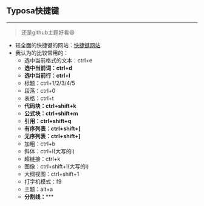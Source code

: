 ## Typosa快捷键

***

> 还是github主题好看:smile:

- 较全面的快捷键的网站：[快捷键网站](https://www.cnblogs.com/qkshhan/p/14776107.html)
- 我认为的比较常用的：
  - 选中当前格式的文本：ctrl+e
  - **选中当前词：ctrl+d**
  - **选中当前行：ctrl+l**
  - 标题：ctrl+1/2/3/4/5
  - 段落：ctrl+0
  - 表格：ctrl+t
  - **代码块：ctrl+shift+k**
  - **公式块：ctrl+shift+m**
  - **引用：ctrl+shift+q**
  - **有序列表：ctrl+shift+[**
  - **无序列表：ctrl+shift+]**
  - 加粗：ctrl+b
  - 斜体：ctrl+I(大写的i)
  - 超链接：ctrl+k
  - 图像：ctrl+shift+I(大写的i)
  - 大纲视图：ctrl+shift+1
  - 打字机模式：f9
  - 主题：alt+a
  - **分割线：*****
